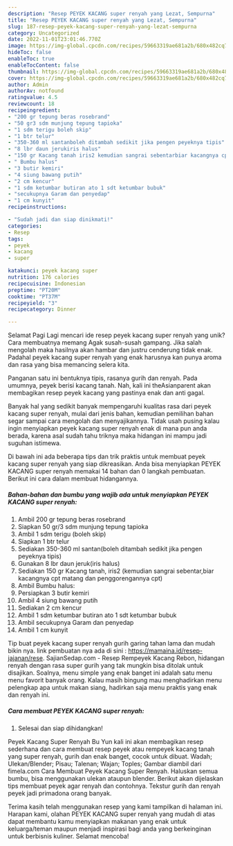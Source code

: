 ```yaml
---
description: "Resep PEYEK KACANG super renyah yang Lezat, Sempurna"
title: "Resep PEYEK KACANG super renyah yang Lezat, Sempurna"
slug: 187-resep-peyek-kacang-super-renyah-yang-lezat-sempurna
category: Uncategorized
date: 2022-11-01T23:01:46.770Z
image: https://img-global.cpcdn.com/recipes/59663319ae681a2b/680x482cq70/peyek-kacang-super-renyah-foto-resep-utama.jpg
hideToc: false
enableToc: true
enableTocContent: false
thumbnail: https://img-global.cpcdn.com/recipes/59663319ae681a2b/680x482cq70/peyek-kacang-super-renyah-foto-resep-utama.jpg
cover: https://img-global.cpcdn.com/recipes/59663319ae681a2b/680x482cq70/peyek-kacang-super-renyah-foto-resep-utama.jpg
author: Admin
authorAv: notfound
ratingvalue: 4.5
reviewcount: 18
recipeingredient:
- "200 gr tepung beras rosebrand"
- "50 gr3 sdm munjung tepung tapioka"
- "1 sdm terigu boleh skip"
- "1 btr telur"
- "350-360 ml santanboleh ditambah sedikit jika pengen peyeknya tipis"
- "8 lbr daun jerukiris halus"
- "150 gr Kacang tanah iris2 kemudian sangrai sebentarbiar kacangnya cpt matang dan penggorengannya cpt"
- " Bumbu halus"
- "3 butir kemiri"
- "4 siung bawang putih"
- "2 cm kencur"
- "1 sdm ketumbar butiran ato 1 sdt ketumbar bubuk"
- "secukupnya Garam dan penyedap"
- "1 cm kunyit"
recipeinstructions:

- "Sudah jadi dan siap dinikmati!"
categories:
- Resep
tags:
- peyek
- kacang
- super

katakunci: peyek kacang super 
nutrition: 176 calories
recipecuisine: Indonesian
preptime: "PT20M"
cooktime: "PT37M"
recipeyield: "3"
recipecategory: Dinner

---
```



Selamat Pagi Lagi mencari ide resep peyek kacang super renyah yang unik? Cara membuatnya memang Agak susah-susah gampang. Jika salah mengolah maka hasilnya akan hambar dan justru cenderung tidak enak. Padahal peyek kacang super renyah yang enak harusnya kan punya aroma dan rasa yang bisa memancing selera kita.


Panganan satu ini bentuknya tipis, rasanya gurih dan renyah. Pada umumnya, peyek berisi kacang tanah. Nah, kali ini theAsianparent akan membagikan resep peyek kacang yang pastinya enak dan anti gagal.

Banyak hal yang sedikit banyak mempengaruhi kualitas rasa dari peyek kacang super renyah, mulai dari jenis bahan, kemudian pemilihan bahan segar sampai cara mengolah dan menyajikannya. Tidak usah pusing kalau ingin menyiapkan peyek kacang super renyah enak di mana pun anda berada, karena asal sudah tahu triknya maka hidangan ini mampu jadi suguhan istimewa.


Di bawah ini ada beberapa tips dan trik praktis untuk membuat peyek kacang super renyah yang siap dikreasikan. Anda bisa menyiapkan PEYEK KACANG super renyah memakai 14 bahan dan 0 langkah pembuatan. Berikut ini cara dalam membuat hidangannya.

<!--inarticleads1-->

##### Bahan-bahan dan bumbu yang wajib ada untuk menyiapkan PEYEK KACANG super renyah:

1. Ambil 200 gr tepung beras rosebrand
1. Siapkan 50 gr/3 sdm munjung tepung tapioka
1. Ambil 1 sdm terigu (boleh skip)
1. Siapkan 1 btr telur
1. Sediakan 350-360 ml santan(boleh ditambah sedikit jika pengen peyeknya tipis)
1. Gunakan 8 lbr daun jeruk(iris halus)
1. Sediakan 150 gr Kacang tanah, iris2 (kemudian sangrai sebentar,biar kacangnya cpt matang dan penggorengannya cpt)
1. Ambil  Bumbu halus:
1. Persiapkan 3 butir kemiri
1. Ambil 4 siung bawang putih
1. Sediakan 2 cm kencur
1. Ambil 1 sdm ketumbar butiran ato 1 sdt ketumbar bubuk
1. Ambil secukupnya Garam dan penyedap
1. Ambil 1 cm kunyit


Tip buat peyek kacang super renyah gurih garing tahan lama dan mudah bikin nya. link pembuatan nya ada di sini : https://mamaina.id/resep-jajanan/rese. SajianSedap.com - Resep Rempeyek Kacang Rebon, hidangan renyah dengan rasa super gurih yang tak mungkin bisa ditolak untuk disajikan. Soalnya, menu simple yang enak banget ini adalah satu menu menu favorit banyak orang. Kalau masih bingung mau menghadirkan menu pelengkap apa untuk makan siang, hadirkan saja menu praktis yang enak dan renyah ini. 

<!--inarticleads2-->

##### Cara membuat PEYEK KACANG super renyah:


1. Selesai dan siap dihidangkan!

Peyek Kacang Super Renyah Bu Yun kali ini akan membagikan resep sederhana dan cara membuat resep peyek atau rempeyek kacang tanah yang super renyah, gurih dan enak banget, cocok untuk dibuat. Wadah; Ulekan/Blender; Pisau; Talenan; Wajan; Toples; Gambar diambil dari fimela.com Cara Membuat Peyek Kacang Super Renyah. Haluskan semua bumbu, bisa menggunakan ulekan ataupun blender. Berikut akan dijelaskan tips membuat peyek agar renyah dan contohnya. Tekstur gurih dan renyah peyek jadi primadona orang banyak. 

Terima kasih telah menggunakan resep yang kami tampilkan di halaman ini. Harapan kami, olahan PEYEK KACANG super renyah yang mudah di atas dapat membantu kamu menyiapkan makanan yang enak untuk keluarga/teman maupun menjadi inspirasi bagi anda yang berkeinginan untuk berbisnis kuliner. Selamat mencoba!
